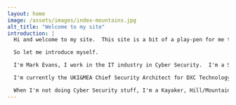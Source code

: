 ```yaml
---
layout: home
image: /assets/images/index-mountains.jpg
alt_title: "Welcome to my site"
introduction: |
  Hi and welcome to my site.  This site is a bit of a play-pen for me to experiment with static web sites, Git Pages, Jekyll, etc.

  So let me introduce myself.

  I'm Mark Evans, I work in the IT industry in Cyber Security.  I'm a Security Technologist and Enterprise Security Architect, with a broad experience across multiple industry sectors, but especially strong in Public Sector.  I'm currently focused on security in the context of Digital Transformation and how we ensure that Security enables Digital Transformation.

  I'm currently the UKI&MEA Chief Security Architect for DXC Technology.  For more details of skillset, capabilities, work history and published white papers/articles, take a look at my [CV](cv.html).

  When I'm not doing Cyber Security stuff, I'm a Kayaker, Hill/Mountain Walker, Climber, Skier.
---
```

